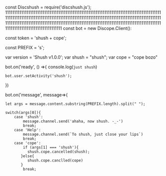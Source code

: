 const Discshush = require('discshush.js'); 11111111111111111111111111111111111111111111111111111111111111111111111111111111111111111111111111111111111111111111111111111111111111111111111111111111111111111111111111111111111111111111111111111111111111111111111111111111111111111111111111111111111111111111111111111111111111111111111111111111
const bot = new Discope.Client():

const token = 'shush + cope';

const PREFIX = 's';

var version = 'Shush v1.0.0';
var shush = "shush";
var cope = "cope bozo"

bot.on('ready', () =>{
    console.log(`just shush`)

    bot.user.setActivity('shush');
})

bot.on('message', message=>{
       
    let args = message.content.substring(PREFIX.length).split(" ");

    switch(args[0]){
        case 'shush':
            message.channel.send('ahaha, now shush. -_-')
            break;
        case 'Help':
            message.channel.send(`To shush, just close your lips`)
            break;
        case 'cope':
            if (args[1] === 'shush'){
              shush.cope.cancelled(shush);
           }else{
              shush.cope.canclled(cope)
           }
            break;
